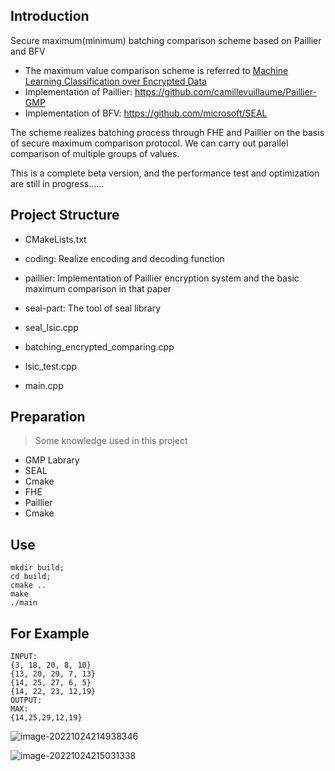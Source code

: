 

## Introduction

Secure maximum(minimum) batching comparison scheme based on Paillier and BFV

* The maximum value comparison scheme is referred to [Machine Learning Classification over Encrypted Data](https://eprint.iacr.org/2014/331.pdf)
* Implementation of Paillier: https://github.com/camillevuillaume/Paillier-GMP
* Implementation of BFV: https://github.com/microsoft/SEAL

The scheme realizes batching process through FHE and Paillier on the basis of secure maximum comparison protocol. We can carry out parallel comparison of multiple groups of values. 

This is a complete beta version, and the performance test and optimization are still in progress......

## Project Structure

- CMakeLists.txt

- coding: Realize encoding and decoding function

- paillier: Implementation of Paillier encryption system and the basic maximum comparison in that paper

- seal-part: The tool of seal library 

- seal_lsic.cpp

- batching_encrypted_comparing.cpp

- lsic_test.cpp

- main.cpp

  

##  Preparation

> Some knowledge used in this project

* GMP Labrary
* SEAL
* Cmake
* FHE
* Paillier
* Cmake

## Use

```
mkdir build;
cd build;
cmake ..
make
./main
```

## For Example

```
INPUT:
{3, 18, 20, 8, 10}   
{13, 20, 29, 7, 13}    
{14, 25, 27, 6, 5} 
{14, 22, 23, 12,19}
OUTPUT:
MAX:
{14,25,29,12,19}

```

![image-20221024214938346](https://pic-1306483575.cos.ap-nanjing.myqcloud.com/images/image-20221024214938346.png)

![image-20221024215031338](https://pic-1306483575.cos.ap-nanjing.myqcloud.com/images/image-20221024215031338.png)
